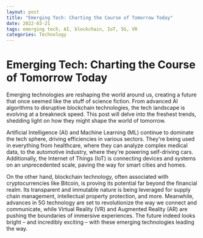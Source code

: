 ```yaml
---
layout: post
title: "Emerging Tech: Charting the Course of Tomorrow Today"
date: 2022-03-21
tags: emerging tech, AI, blockchain, IoT, 5G, VR
categories: Technology
---
```


# Emerging Tech: Charting the Course of Tomorrow Today

Emerging technologies are reshaping the world around us, creating a future that once seemed like the stuff of science fiction. From advanced AI algorithms to disruptive blockchain technologies, the tech landscape is evolving at a breakneck speed. This post will delve into the freshest trends, shedding light on how they might shape the world of tomorrow.

Artificial Intelligence (AI) and Machine Learning (ML) continue to dominate the tech sphere, driving efficiencies in various sectors. They're being used in everything from healthcare, where they can analyze complex medical data, to the automotive industry, where they're powering self-driving cars. Additionally, the Internet of Things (IoT) is connecting devices and systems on an unprecedented scale, paving the way for smart cities and homes.

On the other hand, blockchain technology, often associated with cryptocurrencies like Bitcoin, is proving its potential far beyond the financial realm. Its transparent and immutable nature is being leveraged for supply chain management, intellectual property protection, and more. Meanwhile, advances in 5G technology are set to revolutionize the way we connect and communicate, while Virtual Reality (VR) and Augmented Reality (AR) are pushing the boundaries of immersive experiences. The future indeed looks bright – and incredibly exciting – with these emerging technologies leading the way.
